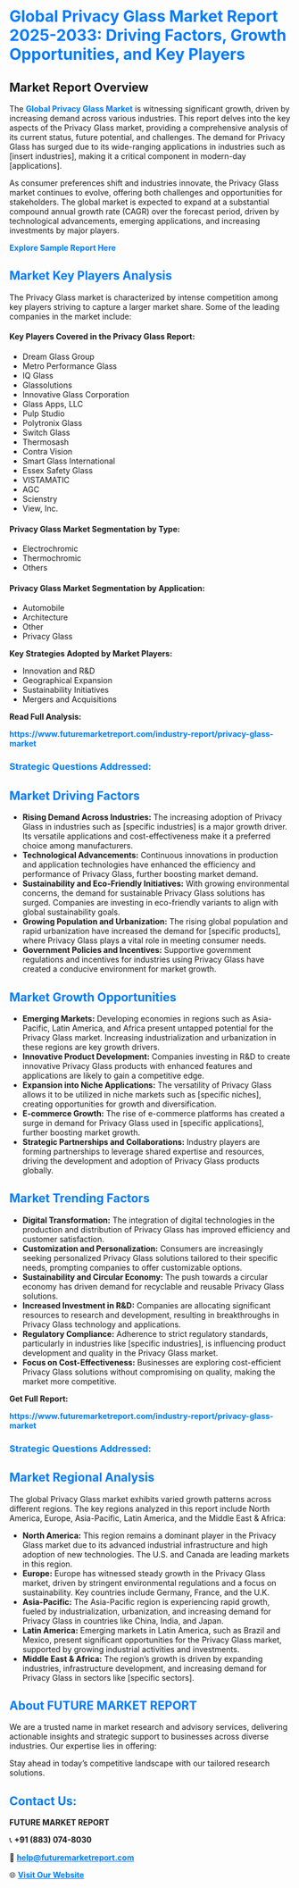 <h1 style="color: #007BFF;">Global Privacy Glass Market Report 2025-2033: Driving Factors, Growth Opportunities, and Key Players</h1>

<section id="overview">
<h2>Market Report Overview</h2>
<p>The <a href="https://www.futuremarketreport.com/industry-report/privacy-glass-market" style="color: #007BFF; text-decoration: none;"><strong>Global Privacy Glass Market</strong></a> is witnessing significant growth, driven by increasing demand across various industries. This report delves into the key aspects of the Privacy Glass market, providing a comprehensive analysis of its current status, future potential, and challenges. The demand for Privacy Glass has surged due to its wide-ranging applications in industries such as [insert industries], making it a critical component in modern-day [applications].</p>
<p>As consumer preferences shift and industries innovate, the Privacy Glass market continues to evolve, offering both challenges and opportunities for stakeholders. The global market is expected to expand at a substantial compound annual growth rate (CAGR) over the forecast period, driven by technological advancements, emerging applications, and increasing investments by major players.</p>
</section>

<section id="overview">
<p><a href="https://www.futuremarketreport.com/request-sample/reportId=113217" style="color: #007BFF; text-decoration: none;"><strong>Explore Sample Report Here</strong></a></p>
</section>

<section id="key-players">
<h2 style="color: #007BFF;">Market Key Players Analysis</h2>
<p>The Privacy Glass market is characterized by intense competition among key players striving to capture a larger market share. Some of the leading companies in the market include:</p>
<h4>Key Players Covered in the Privacy Glass Report:</h4>
<ul><li>Dream Glass Group</li><li>Metro Performance Glass</li><li>IQ Glass</li><li>Glassolutions</li><li>Innovative Glass Corporation</li><li>Glass Apps, LLC</li><li>Pulp Studio</li><li>Polytronix Glass</li><li>Switch Glass</li><li>Thermosash</li><li>Contra Vision</li><li>Smart Glass International</li><li>Essex Safety Glass</li><li>VISTAMATIC</li><li>AGC</li><li>Scienstry</li><li>View, Inc.</li></ul>
<h4>Privacy Glass Market Segmentation by Type:</h4>
<ul><li>Electrochromic</li><li>Thermochromic</li><li>Others</li></ul>

<h4>Privacy Glass Market Segmentation by Application:</h4>
<ul><li>Automobile</li><li>Architecture</li><li>Other</li><li>Privacy Glass</li></ul>
<p><strong>Key Strategies Adopted by Market Players:</strong></p>
<ul>
<li>Innovation and R&D</li>
<li>Geographical Expansion</li>
<li>Sustainability Initiatives</li>
<li>Mergers and Acquisitions</li>
</ul>
</section>

<section>
<p><strong>Read Full Analysis: </strong></p><a href="https://www.futuremarketreport.com/industry-report/privacy-glass-market" style="color: #007BFF; text-decoration: none;"><strong>https://www.futuremarketreport.com/industry-report/privacy-glass-market</strong></a>
<h3 style="color: #007BFF;">Strategic Questions Addressed:</h3>
</section>

<section id="driving-factors">
<h2 style="color: #007BFF;">Market Driving Factors</h2>
<ul>
<li><strong>Rising Demand Across Industries:</strong> The increasing adoption of Privacy Glass in industries such as [specific industries] is a major growth driver. Its versatile applications and cost-effectiveness make it a preferred choice among manufacturers.</li>
<li><strong>Technological Advancements:</strong> Continuous innovations in production and application technologies have enhanced the efficiency and performance of Privacy Glass, further boosting market demand.</li>
<li><strong>Sustainability and Eco-Friendly Initiatives:</strong> With growing environmental concerns, the demand for sustainable Privacy Glass solutions has surged. Companies are investing in eco-friendly variants to align with global sustainability goals.</li>
<li><strong>Growing Population and Urbanization:</strong> The rising global population and rapid urbanization have increased the demand for [specific products], where Privacy Glass plays a vital role in meeting consumer needs.</li>
<li><strong>Government Policies and Incentives:</strong> Supportive government regulations and incentives for industries using Privacy Glass have created a conducive environment for market growth.</li>
</ul>
</section>

<section id="growth-opportunities">
<h2 style="color: #007BFF;">Market Growth Opportunities</h2>
<ul>
<li><strong>Emerging Markets:</strong> Developing economies in regions such as Asia-Pacific, Latin America, and Africa present untapped potential for the Privacy Glass market. Increasing industrialization and urbanization in these regions are key growth drivers.</li>
<li><strong>Innovative Product Development:</strong> Companies investing in R&D to create innovative Privacy Glass products with enhanced features and applications are likely to gain a competitive edge.</li>
<li><strong>Expansion into Niche Applications:</strong> The versatility of Privacy Glass allows it to be utilized in niche markets such as [specific niches], creating opportunities for growth and diversification.</li>
<li><strong>E-commerce Growth:</strong> The rise of e-commerce platforms has created a surge in demand for Privacy Glass used in [specific applications], further boosting market growth.</li>
<li><strong>Strategic Partnerships and Collaborations:</strong> Industry players are forming partnerships to leverage shared expertise and resources, driving the development and adoption of Privacy Glass products globally.</li>
</ul>
</section>

<section id="trending-factors">
<h2 style="color: #007BFF;">Market Trending Factors</h2>
<ul>
<li><strong>Digital Transformation:</strong> The integration of digital technologies in the production and distribution of Privacy Glass has improved efficiency and customer satisfaction.</li>
<li><strong>Customization and Personalization:</strong> Consumers are increasingly seeking personalized Privacy Glass solutions tailored to their specific needs, prompting companies to offer customizable options.</li>
<li><strong>Sustainability and Circular Economy:</strong> The push towards a circular economy has driven demand for recyclable and reusable Privacy Glass solutions.</li>
<li><strong>Increased Investment in R&D:</strong> Companies are allocating significant resources to research and development, resulting in breakthroughs in Privacy Glass technology and applications.</li>
<li><strong>Regulatory Compliance:</strong> Adherence to strict regulatory standards, particularly in industries like [specific industries], is influencing product development and quality in the Privacy Glass market.</li>
<li><strong>Focus on Cost-Effectiveness:</strong> Businesses are exploring cost-efficient Privacy Glass solutions without compromising on quality, making the market more competitive.</li>
</ul>
</section>

<section>
<p><strong>Get Full Report: </strong></p><a href="https://www.futuremarketreport.com/industry-report/privacy-glass-market" style="color: #007BFF; text-decoration: none;"><strong>https://www.futuremarketreport.com/industry-report/privacy-glass-market</strong></a>
<h3 style="color: #007BFF;">Strategic Questions Addressed:</h3>
</section>


<section id="regional-analysis">
<h2 style="color: #007BFF;">Market Regional Analysis</h2>
<p>The global Privacy Glass market exhibits varied growth patterns across different regions. The key regions analyzed in this report include North America, Europe, Asia-Pacific, Latin America, and the Middle East & Africa:</p>
<ul>
<li><strong>North America:</strong> This region remains a dominant player in the Privacy Glass market due to its advanced industrial infrastructure and high adoption of new technologies. The U.S. and Canada are leading markets in this region.</li>
<li><strong>Europe:</strong> Europe has witnessed steady growth in the Privacy Glass market, driven by stringent environmental regulations and a focus on sustainability. Key countries include Germany, France, and the U.K.</li>
<li><strong>Asia-Pacific:</strong> The Asia-Pacific region is experiencing rapid growth, fueled by industrialization, urbanization, and increasing demand for Privacy Glass in countries like China, India, and Japan.</li>
<li><strong>Latin America:</strong> Emerging markets in Latin America, such as Brazil and Mexico, present significant opportunities for the Privacy Glass market, supported by growing industrial activities and investments.</li>
<li><strong>Middle East & Africa:</strong> The region’s growth is driven by expanding industries, infrastructure development, and increasing demand for Privacy Glass in sectors like [specific sectors].</li>
</ul>
</section>

<footer>
<h2 style="color: #007BFF;">About FUTURE MARKET REPORT</h2>
<p>We are a trusted name in market research and advisory services, delivering actionable insights and strategic support to businesses across diverse industries. Our expertise lies in offering:</p>

<p>Stay ahead in today’s competitive landscape with our tailored research solutions.</p>

<h2 style="color: #007BFF;">Contact Us:</h2>
<p><strong>FUTURE MARKET REPORT</strong></p>
<p>📞 <strong>+91 (883) 074-8030</strong></p>
<p>📧 <strong><a href="mailto:help@futuremarketreport.com" style="color: #007BFF;">help@futuremarketreport.com</a></strong></p>
<p>🌐 <strong><a href="https://www.futuremarketreport.com/" style="color: #007BFF;">Visit Our Website</a></strong></p>
</footer>